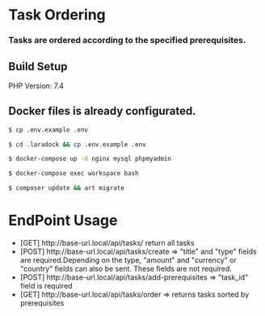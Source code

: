 <div style="text-align: justify">
    <h1><b>Task Ordering</b></h1>
    <h3> Tasks are ordered according to the specified prerequisites. </h3>
</div>

## Build Setup

PHP Version: 7.4

## Docker files is already configurated. 

```bash
$ cp .env.example .env
```
```bash
$ cd .laradock && cp .env.example .env
```
```bash
$ docker-compose up -d nginx mysql phpmyadmin
```
```bash
$ docker-compose exec workspace bash
```
```bash
$ composer update && art migrate
```

# EndPoint Usage
<ul>
<li> [GET] http://base-url.local/api/tasks/ return all tasks</li>
<li> [POST] http://base-url.local/api/tasks/create => "title" and "type" fields are required.Depending on the type, "amount" and "currency" or "country" fields can also be sent. These fields are not required. </li>
<li> [POST] http://base-url.local/api/tasks/add-prerequisites => "task_id" field is required</li>
<li> [GET] http://base-url.local/api/tasks/order => returns tasks sorted by prerequisites</li>
</ul>
